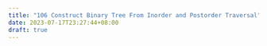 ```yaml
---
title: "106 Construct Binary Tree From Inorder and Postorder Traversal"
date: 2023-07-17T23:27:44+08:00
draft: true
---
```


